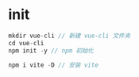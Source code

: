 # init
```JavaScript
mkdir vue-cli // 新建 vue-cli 文件夹
cd vue-cli
npm init -y // npm 初始化
```
```JavaScript
npm i vite -D // 安装 vite
```

